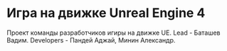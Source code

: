 #  Игра на движке Unreal Engine 4
Проект команды разработчиков игиры на движке UE.
Lead - Баташев Вадим.
Developers - Пандей Аджай, Минин Александр.
